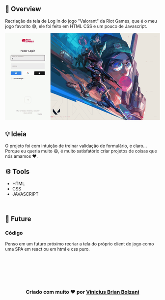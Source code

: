 


## 👀 Overview

Recriação da tela de Log In do jogo "Valorant" da Riot Games, que é o meu jogo favorito 😅, ele foi feito em HTML CSS e um pouco de Javascript.

<img src="LoginValorant-Print.gif" />

## 💡 Ideia 

O projeto foi com intuição de treinar validação de formulário, e claro... Porque eu queria muito 😄, é muito satisfatório criar projetos de coisas que nós amamos ❤️.




## ⚙️ Tools

 - HTML
 - CSS
 - JAVASCRIPT


<br>


## 🚀 Future

### Código

Penso em um futuro próximo recriar a tela do próprio client do jogo como uma SPA em react ou em html e css puro.

<br>
<br>

<br>
<br>
<br>
<h3 align="center"> Criado com muito ❤️ por <a href="https://github.com/VBrianB"> Vinicius Brian Bolzani</a></h2>

